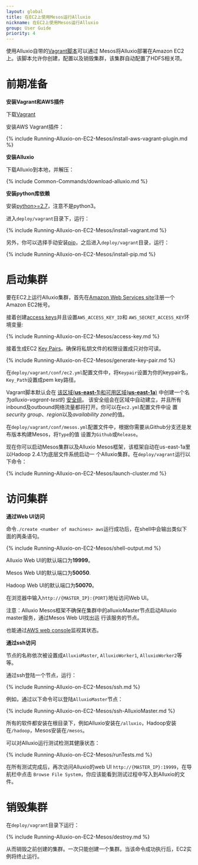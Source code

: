 ```yaml
---
layout: global
title: 在EC2上使用Mesos运行Alluxio
nickname: 在EC2上使用Mesos运行Alluxio
group: User Guide
priority: 4
---
```


使用Alluxio自带的[Vagrant脚本](https://github.com/amplab/alluxio/tree/master/deploy/vagrant)可以通过
Mesos将Alluxio部署在Amazon EC2上。该脚本允许你创建，配置以及销毁集群，该集群自动配置了HDFS相关项。

# 前期准备

**安装Vagrant和AWS插件**

下载[Vagrant](https://www.vagrantup.com/downloads.html)

安装AWS Vagrant插件：

{% include Running-Alluxio-on-EC2-Mesos/install-aws-vagrant-plugin.md %}

**安装Alluxio**

下载Alluxio到本地，并解压：

{% include Common-Commands/download-alluxio.md %}

**安装python库依赖**

安装[python>=2.7](https://www.python.org/)，注意不是python3。

进入`deploy/vagrant`目录下，运行：

{% include Running-Alluxio-on-EC2-Mesos/install-vagrant.md %}

另外，你可以选择手动安装[pip](https://pip.pypa.io/en/latest/installing/)，之后进入`deploy/vagrant`目录，运行：

{% include Running-Alluxio-on-EC2-Mesos/install-pip.md %}

# 启动集群

要在EC2上运行Alluxio集群，首先在[Amazon Web Services site](http://aws.amazon.com/)注册一个Amazon EC2帐号。

接着创建[access keys](https://aws.amazon.com/developers/access-keys/)并且设置`AWS_ACCESS_KEY_ID`和
`AWS_SECRET_ACCESS_KEY`环境变量:

{% include Running-Alluxio-on-EC2-Mesos/access-key.md %}

接着生成EC2
[Key Pairs](http://docs.aws.amazon.com/AWSEC2/latest/UserGuide/ec2-key-pairs.html)。确保将私钥文件的权限设置成只对你可读。

{% include Running-Alluxio-on-EC2-Mesos/generate-key-pair.md %}

在`deploy/vagrant/conf/ec2.yml`配置文件中，将`Keypair`设置为你的keypair名，`Key_Path`设置成pem key路径。

Vagrant脚本默认会在
[该区域(**us-east-1**)和可用区域(**us-east-1a**)](http://docs.aws.amazon.com/AWSEC2/latest/UserGuide/using-regions-availability-zones.html)
中创建一个名为*alluxio-vagrant-test*的
[安全组](http://docs.aws.amazon.com/AWSEC2/latest/UserGuide/using-network-security.html)。
该安全组会在区域中自动建立，并且所有inbound及outbound网络流量都将打开。你可以在`ec2.yml`配置文件中设
置*security group*、*region*以及*availability zone*的值。

在`deploy/vagrant/conf/mesos.yml`配置文件中，根据你需要从Github分支还是发布版本构建Mesos，将`Type`的值
设置为`Github`或`Release`。

现在你可以启动Mesos集群以及Alluxio Mesos框架，该框架自动在us-east-1a里以Hadoop 2.4.1为底层文件系统启动一
个Alluxio集群。在`deploy/vagrant`运行以下命令：

{% include Running-Alluxio-on-EC2-Mesos/launch-cluster.md %}

# 访问集群

**通过Web UI访问**

命令`./create <number of machines> aws`运行成功后，在shell中会输出类似下面的两条语句。

{% include Running-Alluxio-on-EC2-Mesos/shell-output.md %}

Alluxio Web UI的默认端口为**19999**。

Mesos Web UI的默认端口为**50050**.

Hadoop Web UI的默认端口为**50070**。

在浏览器中输入`http://{MASTER_IP}:{PORT}`地址访问Web UI。

注意：Alluxio Mesos框架不确保在集群中的alluxioMaster节点启动Alluxio master服务，通过Mesos Web UI找出运
行该服务的节点。

也能通过[AWS web console](https://console.aws.amazon.com/console/home?region=us-east-1)监视其状态。

**通过ssh访问**

节点的名称依次被设置成`AlluxioMaster`, `AlluxioWorker1`, `AlluxioWorker2`等等。

通过ssh登陆一个节点，运行：

{% include Running-Alluxio-on-EC2-Mesos/ssh.md %}

例如，通过以下命令可以登陆`AlluxioMaster`节点：

{% include Running-Alluxio-on-EC2-Mesos/ssh-AlluxioMaster.md %}

所有的软件都安装在根目录下，例如Alluxio安装在`/alluxio`，Hadoop安装在`/hadoop`，Mesos安装在`/mesos`。

可以对Alluxio运行测试检测其健康状态：

{% include Running-Alluxio-on-EC2-Mesos/runTests.md %}

在所有测试完成后，再次访问Alluxio的web UI `http://{MASTER_IP}:19999`，在导航栏中点击
`Browse File System`，你应该能看到测试过程中写入到Alluxio的文件。

# 销毁集群

在`deploy/vagrant`目录下运行：

{% include Running-Alluxio-on-EC2-Mesos/destroy.md %}

从而销毁之前创建的集群。一次只能创建一个集群。当该命令成功执行后，EC2实例将终止运行。
